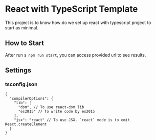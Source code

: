 # React with TypeScript Template
This project is to know how do we set up react with typescript project to start as minimal.

## How to Start
After run `$ npm run start`, you can access provided url to see results.

## Settings
### tsconfig.json
```
{
  "compilerOptions": {
    "lib": [
      "dom", // To use react-dom lib
      "es2015" // To write code by es2015
    ],
    "jsx": "react" // To use JSX. `react` mode is to emit React.createElement
  }
}
```
